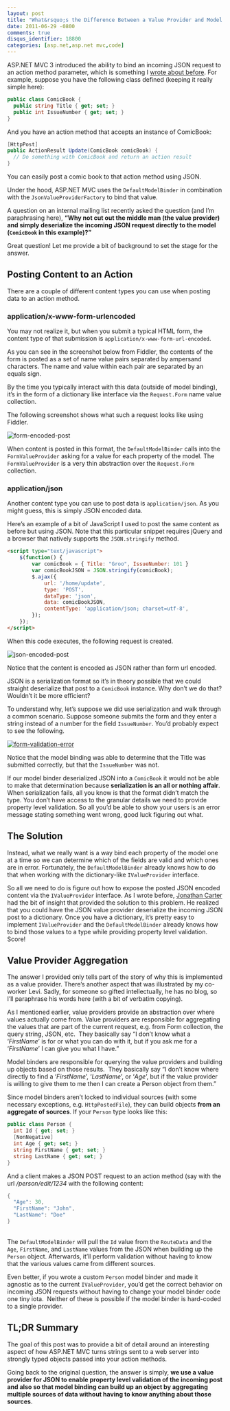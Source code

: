 ```yaml
---
layout: post
title: "What&rsquo;s the Difference Between a Value Provider and Model Binder?"
date: 2011-06-29 -0800
comments: true
disqus_identifier: 18800
categories: [asp.net,asp.net mvc,code]
---
```

ASP.NET MVC 3 introduced the ability to bind an incoming JSON request to
an action method parameter, which is something I [wrote about
before](http://haacked.com/archive/2010/04/15/sending-json-to-an-asp-net-mvc-action-method-argument.aspx "Sending JSON to an action method").
For example, suppose you have the following class defined (keeping it
really simple here):

```csharp
public class ComicBook {
  public string Title { get; set; }
  public int IssueNumber { get; set; }
}
```

And you have an action method that accepts an instance of ComicBook:

```csharp
[HttpPost]
public ActionResult Update(ComicBook comicBook) {
  // Do something with ComicBook and return an action result
}
```

You can easily post a comic book to that action method using JSON.

Under the hood, ASP.NET MVC uses the `DefaultModelBinder` in combination
with the `JsonValueProviderFactory` to bind that value.

A question on an internal mailing list recently asked the question (and
I’m paraphrasing here), **“Why not cut out the middle man (the value
provider) and simply deserialize the incoming JSON request directly to
the model (`ComicBook` in this example)?”**

Great question! Let me provide a bit of background to set the stage for
the answer.

Posting Content to an Action
----------------------------

There are a couple of different content types you can use when posting
data to an action method.

### application/x-www-form-urlencoded

You may not realize it, but when you submit a typical HTML form, the
content type of that submission is `application/x-www-form-url-encoded`.

As you can see in the screenshot below from Fiddler, the contents of the
form is posted as a set of name value pairs separated by ampersand
characters. The name and value within each pair are separated by an
equals sign.

By the time you typically interact with this data (outside of model
binding), it’s in the form of a dictionary like interface via the
`Request.Form` name value collection.

The following screenshot shows what such a request looks like using
Fiddler.

![form-encoded-post](http://haacked.com/images/haacked_com/Windows-Live-Writer/Why-Isnt-The-JsonValueProviderFactory_EADC/form-encoded-post_3.png "form-encoded-post")

When content is posted in this format, the `DefaultModelBinder` calls
into the `FormValueProvider` asking for a value for each property of the
model. The `FormValueProvider` is a very thin abstraction over the
`Request.Form` collection.

### application/json

Another content type you can use to post data is `application/json`. As
you might guess, this is simply JSON encoded data.

Here’s an example of a bit of JavaScript I used to post the same content
as before but using JSON. Note that this particular snippet requires
jQuery and a browser that natively supports the `JSON.stringify` method.

```html
<script type="text/javascript">
    $(function() {
        var comicBook = { Title: "Groo", IssueNumber: 101 }
        var comicBookJSON = JSON.stringify(comicBook);
        $.ajax({
            url: '/home/update',
            type: 'POST',
            dataType: 'json',
            data: comicBookJSON,
            contentType: 'application/json; charset=utf-8',
        });
    });
</script>
```

When this code executes, the following request is created.

![json-encoded-post](http://haacked.com/images/haacked_com/Windows-Live-Writer/Why-Isnt-The-JsonValueProviderFactory_EADC/json-encoded-post_3.png "json-encoded-post")

Notice that the content is encoded as JSON rather than form url encoded.

JSON is a serialization format so it’s in theory possible that we could
straight deserialize that post to a `ComicBook` instance. Why don’t we
do that? Wouldn’t it be more efficient?

To understand why, let’s suppose we did use serialization and walk
through a common scenario. Suppose someone submits the form and they
enter a string instead of a number for the field `IssueNumber`. You’d
probably expect to see the following.

[![form-validation-error](http://haacked.com/images/haacked_com/Windows-Live-Writer/Why-Isnt-The-JsonValueProviderFactory_EADC/form-validation-error_thumb.png "form-validation-error")](http://haacked.com/images/haacked_com/Windows-Live-Writer/Why-Isnt-The-JsonValueProviderFactory_EADC/form-validation-error_2.png)

Notice that the model binding was able to determine that the Title was
submitted correctly, but that the `IssueNumber` was not.

If our model binder deserialized JSON into a `ComicBook` it would not be
able to make that determination because **serialization is an all or
nothing affair**. When serialization fails, all you know is that the
format didn’t match the type. You don’t have access to the granular
details we need to provide property level validation. So all you’d be
able to show your users is an error message stating something went
wrong, good luck figuring out what.

The Solution
------------

Instead, what we really want is a way bind each property of the model
one at a time so we can determine which of the fields are valid and
which ones are in error. Fortunately, the `DefaultModelBinder` already
knows how to do that when working with the dictionary-like
`IValueProvider` interface.

So all we need to do is figure out how to expose the posted JSON encoded
content via the `IValueProvider` interface. As I wrote before, [Jonathan
Carter](http://lostintangent.com/ "Jonathan Carter's Blog") had the bit
of insight that provided the solution to this problem. He realized that
you could have the JSON value provider deserialize the incoming JSON
post to a dictionary. Once you have a dictionary, it’s pretty easy to
implement `IValueProvider` and the `DefaultModelBinder` already knows
how to bind those values to a type while providing property level
validation. Score!

Value Provider Aggregation
--------------------------

The answer I provided only tells part of the story of why this is
implemented as a value provider. There’s another aspect that was
illustrated by my co-worker Levi. Sadly, for someone so gifted
intellectually, he has no blog, so I’ll paraphrase his words here (with
a bit of verbatim copying).

As I mentioned earlier, value providers provide an abstraction over
where values actually come from. Value providers are responsible for
aggregating the values that are part of the current request, e.g. from
Form collection, the query string, JSON, etc.  They basically say “I
don’t know what a ‘*FirstName*’ is for or what you can do with it, but
if you ask me for a ‘*FirstName*’ I can give you what I have.”

Model binders are responsible for querying the value providers and
building up objects based on those results.  They basically say “I don’t
know where directly to find a ‘*FirstName*’, ‘*LastName*’, or ‘*Age*’,
but if the value provider is willing to give them to me then I can
create a Person object from them.”

Since model binders aren’t locked to individual sources (with some
necessary exceptions, e.g. `HttpPostedFile`), they can build objects
**from an aggregate of sources**. If your `Person` type looks like this:

```csharp
public class Person {
  int Id { get; set; }
  [NonNegative]
  int Age { get; set; }
  string FirstName { get; set; }
  string LastName { get; set; }
}
```

And a client makes a JSON POST request to an action method (say with the
url */person/edit/1234* with the following content:

```csharp
{ 
  "Age": 30, 
  "FirstName": "John", 
  "LastName": "Doe" 
} 
```

    \
The `DefaultModelBinder` will pull the `Id` value from the `RouteData`
and the `Age`, `FirstName`, and `LastName` values from the JSON when
building up the `Person` object. Afterwards, it’ll perform validation
without having to know that the various values came from different
sources.

Even better, if you wrote a custom `Person` model binder and made it
agnostic as to the current `IValueProvider`, you’d get the correct
behavior on incoming JSON requests without having to change your model
binder code one tiny iota.  Neither of these is possible if the model
binder is hard-coded to a single provider.

TL;DR Summary
-------------

The goal of this post was to provide a bit of detail around an
interesting aspect of how ASP.NET MVC turns strings sent to a web server
into strongly typed objects passed into your action methods.

Going back to the original question, the answer is simply, **we use a
value provider for JSON to enable property level validation of the
incoming post and also so that model binding can build up an object by
aggregating multiple sources of data without having to know anything
about those sources**.

